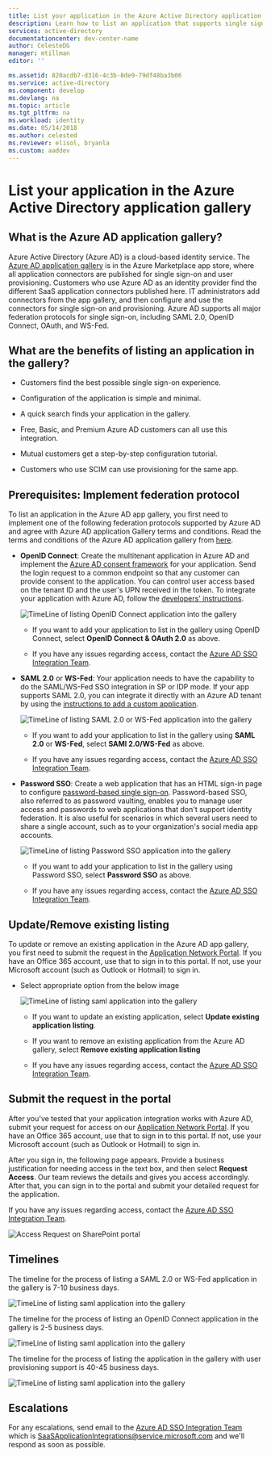 ```yaml
---
title: List your application in the Azure Active Directory application gallery | Microsoft Docs
description: Learn how to list an application that supports single sign-on in the Azure Active Directory app gallery
services: active-directory
documentationcenter: dev-center-name
author: CelesteDG
manager: mtillman
editor: ''

ms.assetid: 820acdb7-d316-4c3b-8de9-79df48ba3b06
ms.service: active-directory
ms.component: develop
ms.devlang: na
ms.topic: article
ms.tgt_pltfrm: na
ms.workload: identity
ms.date: 05/14/2018
ms.author: celested
ms.reviewer: elisol, bryanla
ms.custom: aaddev
---
```


# List your application in the Azure Active Directory application gallery


##	What is the Azure AD application gallery?

Azure Active Directory (Azure AD) is a cloud-based identity service. The [Azure AD application gallery](https://azure.microsoft.com/marketplace/active-directory/all/) is in the Azure Marketplace app store, where all application connectors are published for single sign-on and user provisioning. Customers who use Azure AD as an identity provider find the different SaaS application connectors published here. IT administrators add connectors from the app gallery, and then configure and use the connectors for single sign-on and provisioning. Azure AD supports all major federation protocols for single sign-on, including SAML 2.0, OpenID Connect, OAuth, and WS-Fed.

## What are the benefits of listing an application in the gallery?

*  Customers find the best possible single sign-on experience.

*  Configuration of the application is simple and minimal.

*  A quick search finds your application in the gallery.

*  Free, Basic, and Premium Azure AD customers can all use this integration.

*  Mutual customers get a step-by-step configuration tutorial.

*  Customers who use SCIM can use provisioning for the same app.

##	Prerequisites: Implement federation protocol

To list an application in the Azure AD app gallery, you first need to implement one of the following federation protocols supported by Azure AD and agree with Azure AD application Gallery terms and conditions. Read the terms and conditions of the Azure AD application gallery from [here](https://azure.microsoft.com/en-us/support/legal/active-directory-app-gallery-terms/).

*   **OpenID Connect**: Create the multitenant application in Azure AD and implement the [Azure AD consent framework](quickstart-v1-integrate-apps-with-azure-ad.md#overview-of-the-consent-framework) for your application. Send the login request to a common endpoint so that any customer can provide consent to the application. You can control user access based on the tenant ID and the user's UPN received in the token. To integrate your application with Azure AD, follow the [developers' instructions](authentication-scenarios.md).

    ![TimeLine of listing OpenID Connect application into the gallery](./media/howto-list-app-in-azure-ad-app-gallery/openid.png)

    * If you want to add your application to list in the gallery using OpenID Connect, select **OpenID Connect & OAuth 2.0** as above.

    * If you have any issues regarding access, contact the [Azure AD SSO Integration Team](<mailto:SaaSApplicationIntegrations@service.microsoft.com>). 

*   **SAML 2.0** or **WS-Fed**: Your application needs to have the capability to do the SAML/WS-Fed SSO integration in SP or IDP mode. If your app supports SAML 2.0, you can integrate it directly with an Azure AD tenant by using the [instructions to add a custom application](../active-directory-saas-custom-apps.md).

    ![TimeLine of listing SAML 2.0 or WS-Fed application into the gallery](./media/howto-list-app-in-azure-ad-app-gallery/saml.png)

    * If you want to add your application to list in the gallery using **SAML 2.0** or **WS-Fed**, select **SAMl 2.0/WS-Fed** as above.

    * If you have any issues regarding access, contact the [Azure AD SSO Integration Team](<mailto:SaaSApplicationIntegrations@service.microsoft.com>). 

*   **Password SSO**: Create a web application that has an HTML sign-in page to configure [password-based single sign-on](../manage-apps/what-is-single-sign-on.md). Password-based SSO, also referred to as password vaulting, enables you to manage user access and passwords to web applications that don't support identity federation. It is also useful for scenarios in which several users need to share a single account, such as to your organization's social media app accounts.

    ![TimeLine of listing Password SSO application into the gallery](./media/howto-list-app-in-azure-ad-app-gallery/passwordsso.png)

    * If you want to add your application to list in the gallery using Password SSO, select **Password SSO** as above.

    * If you have any issues regarding access, contact the [Azure AD SSO Integration Team](<mailto:SaaSApplicationIntegrations@service.microsoft.com>).

##	Update/Remove existing listing

To update or remove an existing application in the Azure AD app gallery, you first need to submit the request in the [Application Network Portal](https://microsoft.sharepoint.com/teams/apponboarding/Apps). If you have an Office 365 account, use that to sign in to this portal. If not, use your Microsoft account (such as Outlook or Hotmail) to sign in.

* Select appropriate option from the below image

    ![TimeLine of listing saml application into the gallery](./media/howto-list-app-in-azure-ad-app-gallery/updateorremove.png)
    
    * If you want to update an existing application, select **Update existing application listing**.

    * If you want to remove an existing application from the Azure AD gallery, select **Remove existing application listing**

    * If you have any issues regarding access, contact the [Azure AD SSO Integration Team](<mailto:SaaSApplicationIntegrations@service.microsoft.com>). 

## Submit the request in the portal

After you've tested that your application integration works with Azure AD, submit your request for access on our [Application Network Portal](https://microsoft.sharepoint.com/teams/apponboarding/Apps). If you have an Office 365 account, use that to sign in to this portal. If not, use your Microsoft account (such as Outlook or Hotmail) to sign in.

After you sign in, the following page appears. Provide a business justification for needing access in the text box, and then select **Request Access**. Our team reviews the details and gives you access accordingly. After that, you can sign in to the portal and submit your detailed request for the application.

If you have any issues regarding access, contact the [Azure AD SSO Integration Team](<mailto:SaaSApplicationIntegrations@service.microsoft.com>).

![Access Request on SharePoint portal](./media/howto-list-app-in-azure-ad-app-gallery/accessrequest.png)

## Timelines
    
The timeline for the process of listing a SAML 2.0 or WS-Fed application in the gallery is 7-10 business days.

   ![TimeLine of listing saml application into the gallery](./media/howto-list-app-in-azure-ad-app-gallery/timeline.png)

The timeline for the process of listing an OpenID Connect application in the gallery is 2-5 business days.

   ![TimeLine of listing saml application into the gallery](./media/howto-list-app-in-azure-ad-app-gallery/timeline2.png)

The timeline for the process of listing the application in the gallery with user provisioning support is 40-45 business days.

   ![TimeLine of listing saml application into the gallery](./media/howto-list-app-in-azure-ad-app-gallery/provisioningtimeline.png)

## Escalations

For any escalations, send email to the [Azure AD SSO Integration Team](mailto:SaaSApplicationIntegrations@service.microsoft.com)  which is SaaSApplicationIntegrations@service.microsoft.com and we'll respond as soon as possible.